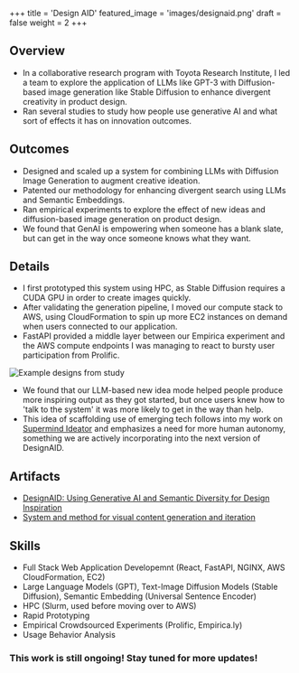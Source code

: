 +++
title = 'Design AID'
featured_image = 'images/designaid.png'
draft = false
weight = 2
+++

## Overview

- In a collaborative research program with Toyota Research Institute, I led a team to explore the application of LLMs like GPT-3 with Diffusion-based image generation like Stable Diffusion to enhance divergent creativity in product design.
- Ran several studies to study how people use generative AI and what sort of effects it has on innovation outcomes.

## Outcomes

- Designed and scaled up a system for combining LLMs with Diffusion Image Generation to augment creative ideation.
- Patented our methodology for enhancing divergent search using LLMs and Semantic Embeddings.
- Ran empirical experiments to explore the effect of new ideas and diffusion-based image generation on product design.
- We found that GenAI is empowering when someone has a blank slate, but can get in the way once someone knows what they want.

## Details

- I first prototyped this system using HPC, as Stable Diffusion requires a CUDA GPU in order to create images quickly.
- After validating the generation pipeline, I moved our compute stack to AWS, using CloudFormation to spin up more EC2 instances on demand when users connected to our application.
- FastAPI provided a middle layer between our Empirica experiment and the AWS compute endpoints I was managing to react to bursty user participation from Prolific.

![Example designs from study](../../images/chair_examples.jpeg)

- We found that our LLM-based new idea mode helped people produce more inspiring output as they got started, but once users knew how to 'talk to the system' it was more likely to get in the way than help.
- This idea of scaffolding use of emerging tech follows into my work on [Supermind Ideator](../ideator) and emphasizes a need for more human autonomy, something we are actively incorporating into the next version of DesignAID.

## Artifacts

- [DesignAID: Using Generative AI and Semantic Diversity for Design Inspiration](https://dl.acm.org/doi/abs/10.1145/3582269.3615596)
- [System and method for visual content generation and iteration](https://patents.google.com/patent/US20240273308A1/en)

## Skills

- Full Stack Web Application Developemnt (React, FastAPI, NGINX, AWS CloudFormation, EC2)
- Large Language Models (GPT), Text-Image Diffusion Models (Stable Diffusion), Semantic Embedding (Universal Sentence Encoder)
- HPC (Slurm, used before moving over to AWS)
- Rapid Prototyping
- Empirical Crowdsourced Experiments (Prolific, Empirica.ly)
- Usage Behavior Analysis

### This work is still ongoing! Stay tuned for more updates!
